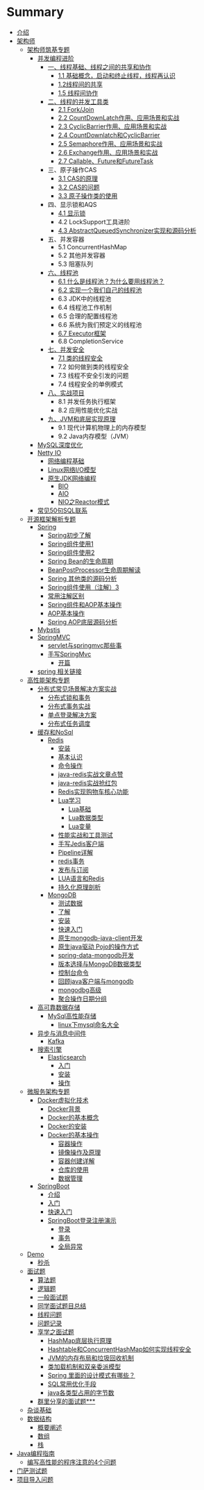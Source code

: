# Summary

* [介绍](README.md)
* [架构师](jia-gou-shi.md)
  * [架构师筑基专题](chapter1.md)
    * [并发编程进阶](chapter1/bing-fa-bian-cheng-jin-jie.md)
      * [一、线程基础、线程之间的共享和协作](chapter1/bing-fa-bian-cheng-jin-jie/xian-cheng-ji-chu-3001-xian-cheng-zhi-jian-de-gong-xiang-he-xie-zuo.md)
        * [1.1 基础概念，启动和终止线程，线程再认识](chapter1/bing-fa-bian-cheng-jin-jie/xian-cheng-ji-chu-3001-xian-cheng-zhi-jian-de-gong-xiang-he-xie-zuo/ji-chu-gai-nian.md)
        * [1.2线程间的共享](chapter1/bing-fa-bian-cheng-jin-jie/xian-cheng-ji-chu-3001-xian-cheng-zhi-jian-de-gong-xiang-he-xie-zuo/xian-cheng-jian-de-gong-xiang.md)
        * [1.5 线程间协作](chapter1/bing-fa-bian-cheng-jin-jie/xian-cheng-ji-chu-3001-xian-cheng-zhi-jian-de-gong-xiang-he-xie-zuo/xian-cheng-jian-xie-zuo.md)
      * [二、线程的并发工具类](chapter1/bing-fa-bian-cheng-jin-jie/er-3001-xian-cheng-de-bing-fa-gong-ju-lei.md)
        * [2.1 Fork/Join](chapter1/bing-fa-bian-cheng-jin-jie/er-3001-xian-cheng-de-bing-fa-gong-ju-lei/21-forkjoin.md)
        * [2.2 CountDownLatch作用、应用场景和实战](chapter1/bing-fa-bian-cheng-jin-jie/er-3001-xian-cheng-de-bing-fa-gong-ju-lei/22-countdownlatchzuo-yong-3001-ying-yong-chang-jing-he-shi-zhan.md)
        * [2.3 CyclicBarrier作用、应用场景和实战](chapter1/bing-fa-bian-cheng-jin-jie/er-3001-xian-cheng-de-bing-fa-gong-ju-lei/23-cyclicbarrierzuo-yong-3001-ying-yong-chang-jing-he-shi-zhan.md)
        * [2.4 CountDownlatch和CyclicBarrier](chapter1/bing-fa-bian-cheng-jin-jie/er-3001-xian-cheng-de-bing-fa-gong-ju-lei/24-countdownlatchhe-cyclicbarrier.md)
        * [2.5 Semaphore作用、应用场景和实战](chapter1/bing-fa-bian-cheng-jin-jie/er-3001-xian-cheng-de-bing-fa-gong-ju-lei/25-semaphorezuo-yong-3001-ying-yong-chang-jing-he-shi-zhan.md)
        * [2.6 Exchange作用、应用场景和实战](chapter1/bing-fa-bian-cheng-jin-jie/er-3001-xian-cheng-de-bing-fa-gong-ju-lei/26-exchangezuo-yong-3001-ying-yong-chang-jing-he-shi-zhan.md)
        * [2.7 Callable、Future和FutureTask](chapter1/bing-fa-bian-cheng-jin-jie/er-3001-xian-cheng-de-bing-fa-gong-ju-lei/27-callablefuturehe-futuretask.md)
      * 三、原子操作CAS
        * [3.1 CAS的原理](chapter1/bing-fa-bian-cheng-jin-jie/31-casde-yuan-li.md)
        * [3.2 CAS的问题](chapter1/bing-fa-bian-cheng-jin-jie/32-casde-wen-ti.md)
        * [3.3 原子操作类的使用](chapter1/bing-fa-bian-cheng-jin-jie/33-yuan-zi-cao-zuo-lei-de-shi-yong.md)
      * 四、显示锁和AQS
        * [4.1 显示锁](chapter1/bing-fa-bian-cheng-jin-jie/xian-shi-suo.md)
        * 4.2 LockSupport工具进阶
        * [4.3 AbstractQueuedSynchronizer实现和源码分析](chapter1/bing-fa-bian-cheng-jin-jie/43-abstractqueuedsynchronizershi-zhan.md)
      * 五、并发容器
        * 5.1 ConcurrentHashMap
        * 5.2 其他并发容器
        * 5.3 阻塞队列
      * [六、线程池](chapter1/bing-fa-bian-cheng-jin-jie/liu-3001-xian-cheng-chi.md)
        * [6.1 什么是线程池？为什么要用线程池？](chapter1/bing-fa-bian-cheng-jin-jie/liu-3001-xian-cheng-chi/61-shi-yao-shi-xian-cheng-chi-ff1f-wei-shi-yao-yao-yong-xian-cheng-chi-ff1f.md)
        * [6.2 实现一个我们自己的线程池](chapter1/bing-fa-bian-cheng-jin-jie/liu-3001-xian-cheng-chi/62-shi-xian-yi-ge-wo-men-zi-ji-de-xian-cheng-chi.md)
        * 6.3 JDK中的线程池
        * 6.4 线程池工作机制
        * 6.5 合理的配置线程池
        * 6.6 系统为我们预定义的线程池
        * [6.7 Executor框架](chapter1/bing-fa-bian-cheng-jin-jie/liu-3001-xian-cheng-chi/67-executorkuang-jia.md)
        * 6.8 CompletionService
      * [七、并发安全](chapter1/bing-fa-bian-cheng-jin-jie/qi-3001-bing-fa-an-quan.md)
        * [7.1 类的线程安全](chapter1/bing-fa-bian-cheng-jin-jie/qi-3001-bing-fa-an-quan/71-lei-de-xian-cheng-an-quan.md)
        * 7.2 如何做到类的线程安全
        * 7.3 线程不安全引发的问题
        * 7.4 线程安全的单例模式
      * [八、实战项目](chapter1/bing-fa-bian-cheng-jin-jie/ba-3001-shi-zhan-xiang-mu.md)
        * 8.1 并发任务执行框架
        * 8.2 应用性能优化实战
      * [九、JVM和底层实现原理](chapter1/bing-fa-bian-cheng-jin-jie/jiu-3001-jvm-he-di-ceng-shi-xian-yuan-li.md)
        * 9.1 现代计算机物理上的内存模型
        * 9.2 Java内存模型（JVM）
    * [MySQL深度优化](chapter1/mysqlshen-du-you-hua.md)
    * [Netty IO](chapter1/netty-io.md)
      * [网络编程基础](chapter1/netty-io/wang-luo-bian-cheng-ji-chu.md)
      * [Linux网络I/O模型](chapter1/netty-io/linuxwang-luo-i-o-mo-xing.md)
      * [原生JDK网络编程](chapter1/netty-io/yuan-sheng-jdk-wang-luo-bian-cheng.md)
        * [BIO](chapter1/netty-io/yuan-sheng-jdk-wang-luo-bian-cheng/bio.md)
        * [AIO](chapter1/netty-io/yuan-sheng-jdk-wang-luo-bian-cheng/aio.md)
        * [NIO之Reactor模式](chapter1/netty-io/yuan-sheng-jdk-wang-luo-bian-cheng/niozhi-reactor-mo-shi.md)
    * [常见50句SQL联系](chapter1/mysqlshen-du-you-hua/chang-jian-50-ju-sql-lian-xi.md)
  * [开源框架解析专题](kai-yuan-kuang-jia-jie-xi-zhuan-ti.md)
    * [Spring](kai-yuan-kuang-jia-jie-xi-zhuan-ti/spring.md)
      * [Spring初步了解](kai-yuan-kuang-jia-jie-xi-zhuan-ti/springchu-bu-le-jie.md)
      * [Spring组件使用1](kai-yuan-kuang-jia-jie-xi-zhuan-ti/springzu-jian-shi-yong-1.md)
      * [Spring组件使用2](kai-yuan-kuang-jia-jie-xi-zhuan-ti/spring5.md)
      * [Spring Bean的生命周期](kai-yuan-kuang-jia-jie-xi-zhuan-ti/spring-beande-sheng-ming-zhou-qi.md)
      * [BeanPostProcessor生命周期解读](kai-yuan-kuang-jia-jie-xi-zhuan-ti/beanpostprocessorsheng-ming-zhou-qi-jie-du.md)
      * [Spring 其他类的源码分析](kai-yuan-kuang-jia-jie-xi-zhuan-ti/spring-qi-ta-lei-de-yuan-ma-fen-xi.md)
      * [Spring组件使用（注解）3](kai-yuan-kuang-jia-jie-xi-zhuan-ti/springzu-jian-shi-yong-ff08-zhu-jie-ff09-3.md)
      * [常用注解区别](kai-yuan-kuang-jia-jie-xi-zhuan-ti/chang-yong-zhu-jie-qu-bie.md)
      * [Spring组件和AOP基本操作](kai-yuan-kuang-jia-jie-xi-zhuan-ti/springzu-jian-he-aop-ji-ben-cao-zuo.md)
      * [AOP基本操作](kai-yuan-kuang-jia-jie-xi-zhuan-ti/aopji-ben-cao-zuo.md)
      * [Spring AOP底层源码分析](kai-yuan-kuang-jia-jie-xi-zhuan-ti/spring-aopdi-ceng-yuan-ma-fen-xi.md)
    * [Mybstis](kai-yuan-kuang-jia-jie-xi-zhuan-ti/mybstis.md)
    * [SpringMVC](kai-yuan-kuang-jia-jie-xi-zhuan-ti/springmvc.md)
      * [servlet与springmvc那些事](kai-yuan-kuang-jia-jie-xi-zhuan-ti/springmvc/servletyu-springmvc-na-xie-shi.md)
      * [手写SpringMvc](kai-yuan-kuang-jia-jie-xi-zhuan-ti/springmvc/shou-xie-springmvc.md)
        * [开篇](kai-yuan-kuang-jia-jie-xi-zhuan-ti/springmvc/shou-xie-springmvc/kai-pian.md)
    * [spring 相关链接](kai-yuan-kuang-jia-jie-xi-zhuan-ti/spring-xiang-guan-lian-jie.md)
  * [高性能架构专题](chapter1/gao-xing-neng-jia-gou-zhuan-ti.md)
    * [分布式常见场景解决方案实战](chapter1/fen-bu-shi-chang-jian-chang-jing-jie-jue-fang-an-shi-zhan.md)
      * [分布式锁和事务](chapter1/fen-bu-shi-chang-jian-chang-jing-jie-jue-fang-an-shi-zhan/fen-bu-shi-shi-wu-he-suo.md)
      * [分布式事务实战](chapter1/fen-bu-shi-chang-jian-chang-jing-jie-jue-fang-an-shi-zhan/fen-bu-shi-shi-wu-shi-zhan.md)
      * [单点登录解决方案](chapter1/fen-bu-shi-chang-jian-chang-jing-jie-jue-fang-an-shi-zhan/dan-dian-deng-lu.md)
      * [分布式任务调度](chapter1/fen-bu-shi-chang-jian-chang-jing-jie-jue-fang-an-shi-zhan/fen-bu-shi-ren-wu-diao-du.md)
    * [缓存和NoSql](chapter1/huancun-he-nosql.md)
      * [Redis](chapter1/redisbasic.md)
        * [安装](chapter1/an-zhuang.md)
        * [基本认识](chapter1/redis.md)
        * [命令操作](chapter1/ming-ling-cao-zuo.md)
        * [java-redis实战文章点赞](chapter1/javake-hu-duan-shi-zhan.md)
        * [java-redis实战抢红包](chapter1/java-redisshi-zhan-qiang-hong-bao.md)
        * [Redis实现购物车核心功能](chapter1/redisshi-xian-gou-wu-che-he-xin-gong-neng.md)
        * [Lua学习](chapter1/luaxue-xi.md)
          * [Lua基础](chapter1/luayu-yan-xue-xi.md)
          * [Lua数据类型](chapter1/luashu-ju-lei-xing.md)
          * [Lua变量](chapter1/luabian-liang.md)
        * [性能实战和工具测试](chapter1/xing-neng-shi-zhan-he-gong-ju-ce-shi.md)
        * [手写Jedis客户端](chapter1/shou-xie-jedis-ke-hu-duan.md)
        * [Pipeline详解](chapter1/pipelinexiang-jie.md)
        * [redis事务](chapter1/redisshi-wu.md)
        * [发布与订阅](chapter1/fa-bu-yu-ding-yue.md)
        * [LUA语言和Redis](chapter1/luayu-yan-he-redis.md)
        * [持久化原理剖析](chapter1/chi-jiu-hua-yuan-li-pou-xi.md)
      * [MongoDB](chapter1/mongodb.md)
        * [测试数据](chapter1/mongodb/ce-shi-shu-ju.md)
        * [了解](chapter1/mongodb/ru-men.md)
        * [安装](chapter1/mongodb/an-zhuang.md)
        * [快速入门](chapter1/mongodb/kuai-su-ru-men.md)
        * [原生mongodb-java-client开发](chapter1/mongodb/yuan-sheng-mongodb-java-client-kai-fa.md)
        * [原生java驱动 Pojo的操作方式](chapter1/mongodb/yuan-sheng-java-qu-dong-pojo-de-cao-zuo-fang-shi.md)
        * [spring-data-mongodb开发](chapter1/mongodb/spring-data-mongodbkai-fa.md)
        * [版本选择与MongoDB数据类型](chapter1/mongodb/ban-ben-xuan-ze-yu-mongodb-shu-ju-lei-xing.md)
        * [控制台命令](chapter1/mongodb/kong-zhi-tai-ming-ling.md)
        * [回顾java客户端与mongodb](chapter1/mongodb/hui-gu-java-ke-hu-duan-yu-mongodb.md)
        * [mongodbg高级](chapter1/mongodb/mongodbggao-ji.md)
        * [聚合操作日期分组](chapter1/mongodb/ju-he-cao-zuo-ri-qi-fen-zu.md)
    * [高可靠数据存储](chapter1/gao-ke-kao-shu-ju-cun-chu.md)
      * [MySql高性能存储](chapter1/gao-ke-kao-shu-ju-cun-chu/mysqlgao-xing-neng-cun-chu.md)
        * [linux下mysql命名大全](chapter1/gao-ke-kao-shu-ju-cun-chu/mysqlgao-xing-neng-cun-chu/linuxxia-mysql-ming-ming-da-quan.md)
    * [异步与消息中间件](chapter1/yi-bu-yu-xiao-xi-zhong-jian-jian.md)
      * [Kafka](chapter1/yi-bu-yu-xiao-xi-zhong-jian-jian/kafka.md)
    * [搜索引擎](chapter1/sou-suo-yin-qing.md)
      * [Elasticsearch](chapter1/elasticsearch.md)
        * [入门](chapter1/elasticsearch/ru-men.md)
        * [安装](chapter1/elasticsearch/an-zhuang.md)
        * [操作](chapter1/elasticsearch/cao-zuo.md)
  * [微服务架构专题](wei-fu-wu-jia-gou-zhuan-ti.md)
    * [Docker虚拟化技术](dockerxu-ni-hua-ji-zhu.md)
      * [Docker背景](dockerxu-ni-hua-ji-zhu/dockerjian-dan-jie-shao.md)
      * [Docker的基本概念](dockerxu-ni-hua-ji-zhu/dockerde-ji-ben-gai-nian.md)
      * [Docker的安装](dockerxu-ni-hua-ji-zhu/dockerde-an-zhuang.md)
      * [Docker的基本操作](dockerxu-ni-hua-ji-zhu/rong-qi-cao-zuo.md)
        * [容器操作](dockerxu-ni-hua-ji-zhu/dockerde-ji-ben-cao-zuo.md)
        * [镜像操作及原理](dockerxu-ni-hua-ji-zhu/jing-xiang-cao-zuo.md)
        * [容器创建详解](dockerxu-ni-hua-ji-zhu/rong-qi-chuang-jian-xiang-jie.md)
        * [仓库的使用](dockerxu-ni-hua-ji-zhu/cang-ku-de-shi-yong.md)
        * [数据管理](dockerxu-ni-hua-ji-zhu/shu-ju-guan-li.md)
    * [SpringBoot](springboot.md)
      * [介绍](springboot/jie-shao.md)
      * [入门](springboot/ru-men.md)
      * [快速入门](springboot/kuai-su-ru-men.md)
      * [SpringBoot登录注册演示](springboot/springbootdeng-lu-zhu-ce-yan-shi.md)
        * [登录](springboot/springbootdeng-lu-zhu-ce-yan-shi/deng-lu.md)
        * [事务](springboot/springbootdeng-lu-zhu-ce-yan-shi/shi-wu.md)
        * [全局异常](springboot/springbootdeng-lu-zhu-ce-yan-shi/quan-ju-yi-chang.md)
  * [Demo](demo.md)
    * [秒杀](miao-sha.md)
  * [面试题](chapter1/mian-shi-ti.md)
    * [算法题](chapter1/mian-shi-ti/suan-fa-ti.md)
    * [逻辑题](chapter1/mian-shi-ti/luo-ji-ti.md)
    * [一般面试题](chapter1/mian-shi-ti/yi-ban-mian-shi-ti-2.md)
    * [同学面试题目总结](chapter1/mian-shi-ti/jing-yan-zhi-tan.md)
    * [线程问题](chapter1/mian-shi-ti/xian-cheng-wen-ti.md)
    * [问题记录](chapter1/mian-shi-ti/wen-ti-ji-lu.md)
    * [享学之面试题](chapter1/mian-shi-ti/xiang-xue-zhi-mian-shi-ti.md)
      * [HashMap底层执行原理](chapter1/mian-shi-ti/xiang-xue-zhi-mian-shi-ti/hashmapdi-ceng-zhi-xing-yuan-li.md)
      * [Hashtable和ConcurrentHashMap如何实现线程安全](chapter1/mian-shi-ti/xiang-xue-zhi-mian-shi-ti/hashtablehe-concurrenthashmap-ru-he-shi-xian-xian-cheng-an-quan.md)
      * [JVM的内存布局和垃圾回收机制](chapter1/mian-shi-ti/xiang-xue-zhi-mian-shi-ti/jvmde-nei-cun-bu-ju-he-la-ji-hui-shou-ji-zhi.md)
      * [类加载机制和双亲委派模型](chapter1/mian-shi-ti/xiang-xue-zhi-mian-shi-ti/lei-jia-zai-ji-zhi-he-shuang-qin-wei-pai-mo-xing.md)
      * [Spring 里面的设计模式有哪些？](chapter1/mian-shi-ti/xiang-xue-zhi-mian-shi-ti/spring-li-mian-de-she-ji-mo-shi-you-na-xie-ff1f.md)
      * [SQL常用优化手段](chapter1/mian-shi-ti/xiang-xue-zhi-mian-shi-ti/sqlchang-yong-you-hua-shou-duan.md)
      * [java各类型占用的字节数](chapter1/mian-shi-ti/xiang-xue-zhi-mian-shi-ti/javage-lei-xing-zhan-yong-de-zi-jie-shu.md)
    * [群里分享的面试题\*\*\*](chapter1/mian-shi-ti/qun-li-fen-xiang-de-mian-shi-9898.md)
  * [杂谈基础](chapter1/ji-chu.md)
  * [数据结构](shu-ju-jie-gou.md)
    * [概要阐述](shu-ju-jie-gou/gai-yao-chan-shu.md)
    * [数组](shu-ju-jie-gou/shu-zu.md)
    * [栈](shu-ju-jie-gou/zhan.md)
* [Java编程指南](javabian-cheng-zhi-nan.md)
  * [编写高性能的程序注意的4个问题](javabian-cheng-zhi-nan/bian-xie-gao-xing-neng-de-cheng-xu-zhu-yi-de-4-ge-wen-ti.md)
* [门萨测试题](men-sa-ce-shi-ti.md)
* [项目导入问题](xiang-mu-dao-ru-wen-ti.md)

